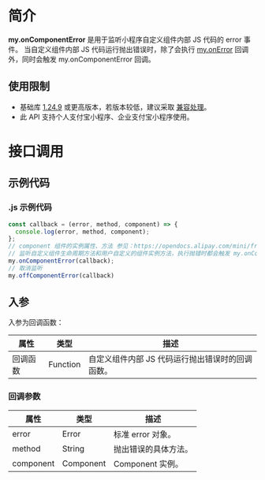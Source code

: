 
# 简介
**my.onComponentError** 是用于监听小程序自定义组件内部 JS 代码的 error 事件。
当自定义组件内部 JS 代码运行抛出错误时，除了会执行 [my.onError](https://opendocs.alipay.com/mini/00nnsx) 回调外，同时会触发 my.onComponentError 回调。

## 使用限制

- 基础库 [1.24.9](https://opendocs.alipay.com/mini/framework/lib) 或更高版本，若版本较低，建议采取 [兼容处理](https://docs.alipay.com/mini/framework/compatibility)。
- 此 API 支持个人支付宝小程序、企业支付宝小程序使用。

# 接口调用

## 示例代码

### .js 示例代码
```javascript
const callback = (error, method, component) => {
  console.log(error, method, component);
};
// component 组件的实例属性、方法 参见：https://opendocs.alipay.com/mini/framework/component_object#%E7%BB%84%E4%BB%B6%E5%AE%9E%E4%BE%8B%E5%B1%9E%E6%80%A7
// 监听自定义组件生命周期方法和用户自定义的组件实例方法，执行抛错时都会触发 my.onComponentError 回调。
my.onComponentError(callback);
// 取消监听
my.offComponentError(callback)
```

## 入参
入参为回调函数：

| **属性** | **类型** | **描述** |
| --- | --- | --- |
| 回调函数 | Function | 自定义组件内部 JS 代码运行抛出错误时的回调函数。 |


### 回调参数
| **属性** | **类型** | **描述** |
| --- | --- | --- |
| error | Error | 标准 error 对象。 |
| method | String | 抛出错误的具体方法。 |
| component | Component | Component 实例。 |


